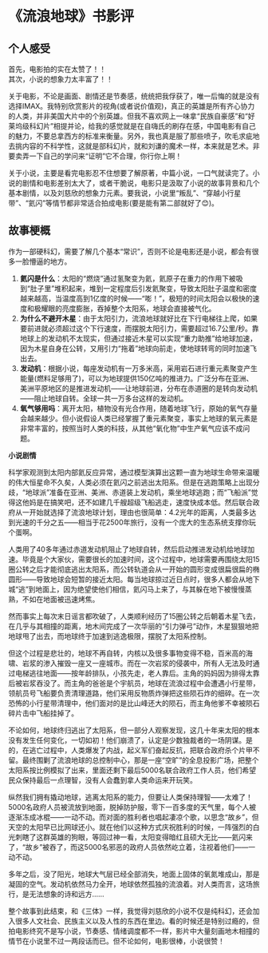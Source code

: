 # 《流浪地球》书影评

## 个人感受

首先，电影拍的实在太赞了！！  
其次，小说的想象力太丰富了！！

关于电影，不论是画面、剧情还是节奏感，统统把我俘获了，唯一后悔的就是没有选择IMAX。我特别欣赏影片的视角(或者说价值观)，真正的英雄是所有齐心协力的人类，并非美国大片中的个别英雄。但我不喜欢网上一味拿“民族自豪感”和“好莱坞级科幻片”相提并论，给我的感觉就是在自嗨氏的刷存在感，中国电影有自己的魅力，不要总拿西方的标准来衡量。另外，我也真是服了那些喷子，吹毛求疵地去挑内容的不科学性，这就是部科幻片，就和刘谦的魔术一样，本来就是艺术。非要卖弄一下自己的学问来“证明”它不合理，你行你上啊！

关于小说，主要是看完电影忍不住想要了解原著，中篇小说，一口气就读完了。小说的剧情和电影差别太大了，或者干脆说，电影只是汲取了小说的故事背景和几个基本剧情，以及刘慈欣的想象力元素。要我说，小说里“叛乱”、“穿越小行星带”、“氦闪”等情节都非常适合拍成电影(要是能有第二部就好了😊)。

## 故事梗概

作为一部硬科幻，需要了解几个基本“常识”，否则不论是电影还是小说，都会有很多一脸懵逼的地方。

1. **氦闪是什么**：太阳的“燃烧”通过氢聚变为氦，氦原子在重力的作用下被吸到“肚子里”堆积起来，堆到一定程度后引发氦聚变，导致太阳肚子温度和密度越来越高，当温度高到1亿度的时候——“嘭！”，极短的时间太阳会以极快的速度和极耀眼的亮度膨胀，吞掉整个太阳系，地球会直接被气化。
2. **为什么不避开木星**：由于太阳引力，流浪地球就好比在下行电梯往上爬，如果要前进就必须超过这个下行速度，而摆脱太阳引力，需要超过16.7公里/秒。靠地球上的发动机不太现实，但通过接近木星可以实现“重力助推”给地球加速，因为木星自身在公转，又用引力“拖着”地球向前走，使地球转弯的同时加速飞出去。
3. **发动机**：根据小说，每座发动机有一万多米高，采用岩石进行重元素聚变产生能量(燃料足够用了)，可以为地球提供150亿吨的推进力。广泛分布在亚洲、美洲平原地区的是推进发动机——让地球前进，分布在赤道圈的是转向发动机——阻止地球自转。全球一共一万多台这样的发动机。
4. **氧气够用吗**：离开太阳，植物没有光合作用，随着地球飞行，原始的氧气存量会越来越少。但小说假设人类已经掌握了重元素聚变，事实上地球的氧元素是非常丰富的，按照当时人类的科技，从其他“氧化物”中生产氧气应该不成问题。

**小说剧情** 

科学家观测到太阳内部氦反应异常，通过模型演算出这颗一直为地球生命带来温暖的伟大恒星命不久矣，人类必须在氦闪之前逃出太阳系。但是在逃跑策略上出现分歧，“地球派”准备在亚洲、美洲、赤道装上发动机，乘坐地球逃跑；而“飞船派”觉得这他妈是在搞笑吧，还不如建几千艘超级飞船逃走，速度快成本低。然后联合政府从一开始就选择了流浪地球计划，理由也很简单：4.2光年的距离，人类最多达到光速的千分之五——相当于花2500年旅行，没有一个庞大的生态系统支撑你玩个蛋啊。

人类用了40多年通过赤道发动机阻止了地球自转，然后启动推进发动机给地球加速。毕竟是个大家伙，需要很长的加速时间，这个过程中，地球需要再围绕太阳15圈公转之后才能彻底逃出太阳系，而公转轨道会从一开始的圆形变成很扁很扁的椭圆形——导致地球会短暂的接近太阳。每当地球掠过近日点时，很多人都会从地下城“逃”到地面上，因为绝望使他们相信，氦闪马上来了，与其躲在地下被慢慢蒸熟，不如在地面被迅速烤焦。

然而事实上每次末日谣言都吹破了，人类顺利经历了15圈公转之后朝着木星飞去，在几乎与其相撞的距离，地木间完成了一次华丽的“引力弹弓”动作，木星狠狠地把地球甩了出去，而地球终于加速到逃逸极限，摆脱了太阳系控制。

但这个过程是悲壮的，地球不再自转，内核以及很多事物变得不稳，百米高的海啸、岩浆的渗入摧毁一座又一座城市。而在一次岩浆的侵袭中，所有人无法及时通过电梯逃往地面——按年龄排队，小孩先走，老人靠后。主角的妈妈因为排得太靠后被岩浆吞没了。而主角的爸爸是个宇航员，地球在流浪过程中会遭遇小行星带，领航员号飞船要负责清理道路，他们采用反物质炸弹把这些陨石炸的细碎。在一次恐怖的小行星带清理中，他们面对的是比山峰还大的陨石，而主角他爹不幸被陨石碎片击中飞船挂掉了。

不论如何，地球终归逃出了太阳系，但一部分人观察发现，这几十年来太阳的根本没有发生任何变化，一切如初！他们崩溃了，认定是少数独裁者的一场阴谋。是的，在逃亡过程中，人类爆发了内战，起义军们奋起反抗，把联合政府杀个片甲不留。最终围剿了流浪地球的总控制中心，那是一座“空旷”的全息投影广场，把整个太阳系按比例模拟了出来，里面还剩下最后5000名联合政府工作人员，他们希望民众保持最后一点理智，没有人会蠢到拿人类命运来开玩笑。

纵然我们拥有撬动地球，逃离太阳系的能力，但要让人类保持理智——太难了！5000名政府人员被流放到地面，脱掉防护服，零下一百多度的天气里，每个人被逐渐冻成冰棍——一动不动。而对面的胜利者也唱起凄凉个歌，以思念“故乡”，但天空的太阳早已比网球还小。就在他们以这种方式庆祝胜利的时候，一阵强烈的白光刺瞎了这群英雄的狗眼，等回过神一看，太阳变得暗红且硕大无比——氦闪来了，“故乡”被吞了，而这5000名邪恶的政府人员依然屹立着，注视着他们——一动不动。

多年之后，没了阳光，地球大气层已经全部消失，地面上固体的氧氮堆成山，那是凝固的空气。发动机依然马力全开，地球依然孤独的流浪着。对人类而言，这场旅行，是无法想象的诗和远方……

整个故事到此结束，和《三体》一样，我觉得刘慈欣的小说不仅是纯科幻，还会加入很多人文社会、民族主义以及人性的东西在里边。看的时候还是特别过瘾的，但拍电影终究不是写小说，节奏感、情绪调度都不一样，影片中大量刻画地木相撞的情节在小说里不过一两段话而已。但不论如何，电影很棒，小说很赞！
